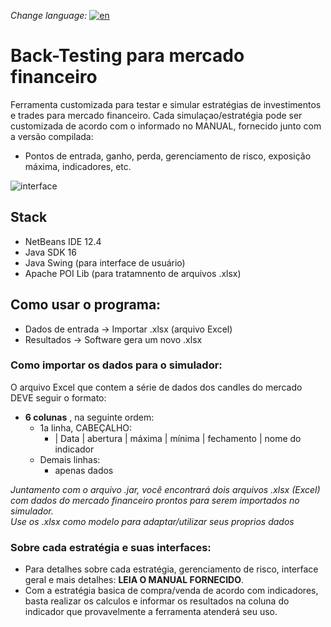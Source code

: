*Change language:* [![en](https://img.shields.io/badge/lang-en-red.svg)](https://github.com/fabramattos/PML_Simulador)<br>
# Back-Testing para mercado financeiro

Ferramenta customizada para testar e simular estratégias de investimentos e trades para mercado financeiro.
Cada simulaçao/estratégia pode ser customizada de acordo com o informado no MANUAL, fornecido junto com a versão compilada:
 - Pontos de entrada, ganho, perda, gerenciamento de risco, exposição máxima, indicadores, etc.

![interface](https://github.com/fabramattos/PML-Simulador/assets/45768087/ca53dda4-c2f0-4d66-abd1-57cb132464ba#vitrinedev)

## Stack
 - NetBeans IDE 12.4
 - Java SDK 16
 - Java Swing (para interface de usuário)
 - Apache POI Lib (para tratamnento de arquivos .xlsx)

## Como usar o programa:
- Dados de entrada -> Importar .xlsx (arquivo Excel)
- Resultados -> Software gera um novo .xlsx

### Como importar os dados para o simulador:
O arquivo Excel que contem a série de dados dos candles do mercado DEVE seguir o formato:
- **6 colunas** , na seguinte ordem:
  - 1a linha, CABEÇALHO: 
    - | Data | abertura | máxima | mínima | fechamento | nome do indicador 
  - Demais linhas:
    - apenas dados

 *Juntamento com o arquivo .jar, você encontrará dois arquivos .xlsx (Excel) com dados do mercado financeiro prontos para serem importados no simulador.*<br>
 *Use os .xlsx como modelo para adaptar/utilizar seus proprios dados*

### Sobre cada estratégia e suas interfaces:
- Para detalhes sobre cada estratégia, gerenciamento de risco, interface geral e mais detalhes: **LEIA O MANUAL FORNECIDO**.
- Com a estratégia basica de compra/venda de acordo com indicadores, basta realizar os calculos e informar os resultados na coluna do indicador que provavelmente a ferramenta atenderá seu uso.
